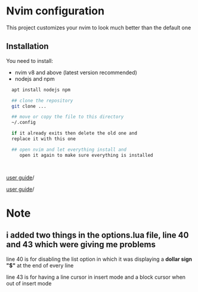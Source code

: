 # Nvim configuration

This project customizes your nvim to look much better than the default one



## Installation

You need to install:
- nvim v8 and above (latest version recommended)
- nodejs and npm

```bash
  apt install nodejs npm 

  ## clone the repository 
  git clone ...

  ## move or copy the file to this directory
  ~/.config

  if it already exits then delete the old one and
  replace it with this one

  ## open nvim and let everything install and
     open it again to make sure everything is installed

 
```


<a href="https://www.youtube.com/watch?v=vdn_pKJUda8&pp=ygUUbmVvdmltIGN1c3RvbWl6YXRpb24%3D
" target="_blank" tabindex="3">user guide</a>/


<a href="https://github.com/josean-dev/dev-environment-files/blob/packer-nvim-setup
" target="_blank" tabindex="3">user guide</a>/


# Note

  ## i added two things in the **options.lua** file, line 40 and 43 which were giving me problems

  line 40 is for disabling the list option in which it was displaying a **dollar sign "$"** at the end of every line

  line 43 is for having a line cursor in insert mode and a block cursor when out of insert mode

```
